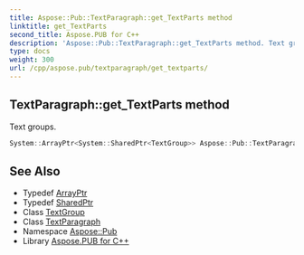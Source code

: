 ```yaml
---
title: Aspose::Pub::TextParagraph::get_TextParts method
linktitle: get_TextParts
second_title: Aspose.PUB for C++
description: 'Aspose::Pub::TextParagraph::get_TextParts method. Text groups in C++.'
type: docs
weight: 300
url: /cpp/aspose.pub/textparagraph/get_textparts/
---
```

## TextParagraph::get_TextParts method


Text groups.

```cpp
System::ArrayPtr<System::SharedPtr<TextGroup>> Aspose::Pub::TextParagraph::get_TextParts()
```

## See Also

* Typedef [ArrayPtr](../../../system/arrayptr/)
* Typedef [SharedPtr](../../../system/sharedptr/)
* Class [TextGroup](../../textgroup/)
* Class [TextParagraph](../)
* Namespace [Aspose::Pub](../../)
* Library [Aspose.PUB for C++](../../../)
